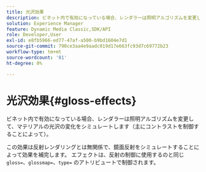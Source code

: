 ```yaml
---
title: 光沢効果
description: ビネット内で有効になっている場合、レンダラーは照明アルゴリズムを変更して、マテリアルの光沢の変化をシミュレートします（主にコントラストを制御することによって）。
solution: Experience Manager
feature: Dynamic Media Classic,SDK/API
role: Developer,User
exl-id: e8fb5966-ed77-47af-a500-b9bd1604e7d1
source-git-commit: 790ce3aa4e9aadc019d17e663fc93d7c69772b23
workflow-type: tm+mt
source-wordcount: '81'
ht-degree: 0%

---
```


# 光沢効果{#gloss-effects}

ビネット内で有効になっている場合、レンダラーは照明アルゴリズムを変更して、マテリアルの光沢の変化をシミュレートします（主にコントラストを制御することによって）。

この効果は反射レンダリングとは無関係で、鏡面反射をシミュレートすることによって効果を補完します。 エフェクトは、反射の制御に使用するのと同じ `gloss=`、`glossmap=`、`type=` のアトリビュートで制御されます。
